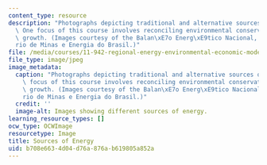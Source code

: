 ```yaml
---
content_type: resource
description: "Photographs depicting traditional and alternative sources of energy.\
  \ One focus of this course involves reconciling environmental conservation and economic\
  \ growth. (Images courtesy of the Balan\xE7o Energ\xE9tico Nacional, Minist\xE9\
  rio de Minas e Energia do Brasil.)"
file: /media/courses/11-942-regional-energy-environmental-economic-modeling-spring-2007/b708e6634d04d76a876ab619805a852a_11-942s07.jpg
file_type: image/jpeg
image_metadata:
  caption: "Photographs depicting traditional and alternative sources of energy. One\
    \ focus of this course involves reconciling environmental conservation and economic\
    \ growth. (Images courtesy of the Balan\xE7o Energ\xE9tico Nacional, Minist\xE9\
    rio de Minas e Energia do Brasil.)"
  credit: ''
  image-alt: Images showing different sources of energy.
learning_resource_types: []
ocw_type: OCWImage
resourcetype: Image
title: Sources of Energy
uid: b708e663-4d04-d76a-876a-b619805a852a
---
```

